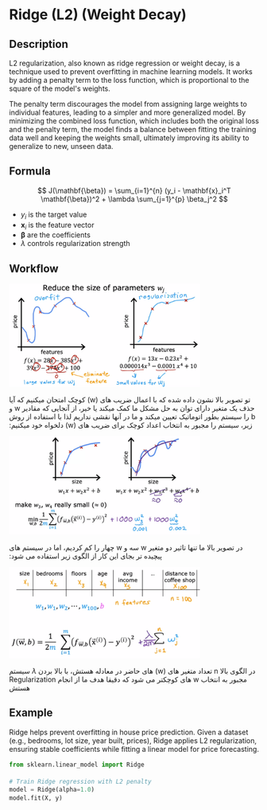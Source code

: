 # Ridge (L2) (Weight Decay)

## Description

L2 regularization, also known as ridge regression or weight decay, is a technique used to prevent overfitting in machine learning models.
It works by adding a penalty term to the loss function, which is proportional to the square of the model's weights.

The penalty term discourages the model from assigning large weights to individual features, leading to a simpler and more generalized model.
By minimizing the combined loss function, which includes both the original loss and the penalty term, the model finds a balance between fitting the training data well and keeping the weights small, ultimately improving its ability to generalize to new, unseen data.

## Formula

$$
J(\mathbf{\beta}) = \sum_{i=1}^{n} (y_i - \mathbf{x}_i^T \mathbf{\beta})^2 + \lambda \sum_{j=1}^{p} \beta_j^2
$$

- $y_i$ is the target value
- $\mathbf{x}_i$ is the feature vector
- $\mathbf{\beta}$ are the coefficients
- $\lambda$ controls regularization strength

## Workflow

<img src="image4.png" style="width:4in" />

<span dir="rtl">تو تصویر بالا نشون داده شده که با اعمال ضریب های (w) کوچک امتحان میکنیم که آیا حذف یک متغیر دارای توان به حل مشکل ما کمک میکند یا خیر، از آنجایی که مقادیر w و b را سیستم بطور اتوماتیک تعیین میکند و ما در آنها نقشی نداریم لذا با استفاده از روش زیر، سیستم را مجبور به انتخاب اعداد کوچک برای ضریب های (w) دلخواه خود میکنیم:</span>

<img src="image3.png" style="width:4in" />

<span dir="rtl"> در تصویر بالا ما تنها تاثیر دو متغیر w سه و w چهار را کم کردیم، اما در سیستم های پیچیده تر بجای این کار از الگوی زیر استفاده می شود:</span>

<img src="image2.png" style="width:4in" />

<span dir="rtl">در الگوی بالا n تعداد متغیر های (w) های حاضر در معادله هستش، با بالا بردن $\lambda$ سیستم مجبور به انتخاب w های کوچکتر می شود که دقیقا هدف ما از انجام Regularization هستش</span>

## Example

Ridge helps prevent overfitting in house price prediction.
Given a dataset (e.g., bedrooms, lot size, year built, prices), Ridge applies L2 regularization, ensuring stable coefficients while fitting a linear model for price forecasting.

```python
from sklearn.linear_model import Ridge

# Train Ridge regression with L2 penalty
model = Ridge(alpha=1.0)
model.fit(X, y)
```
